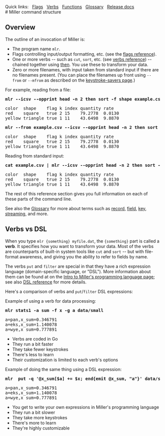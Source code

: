 <!---  PLEASE DO NOT EDIT DIRECTLY. EDIT THE .md.in FILE PLEASE. --->
<div>
<span class="quicklinks">
Quick links:
&nbsp;
<a class="quicklink" href="../reference-main-flag-list/index.html">Flags</a>
&nbsp;
<a class="quicklink" href="../reference-verbs/index.html">Verbs</a>
&nbsp;
<a class="quicklink" href="../reference-dsl-builtin-functions/index.html">Functions</a>
&nbsp;
<a class="quicklink" href="../glossary/index.html">Glossary</a>
&nbsp;
<a class="quicklink" href="../release-docs/index.html">Release docs</a>
</span>
</div>
# Miller command structure

## Overview

The outline of an invocation of Miller is:

* The program name `mlr`.
* Flags controlling input/output formatting, etc. (see the [flags reference](reference-main-flag-list.md)).
* One or more verbs -- such as `cut`, `sort`, etc. (see [verbs reference](reference-verbs.md)) -- chained together using [then](reference-main-then-chaining.md). You use these to transform your data.
* Zero or more filenames, with input taken from standard input if there are no filenames present. (You can place the filenames up front using `--from` or `--mfrom` as described on the [keystroke-savers page](keystroke-savers.md#file-names-up-front-including-from).)

For example, reading from a file:

<pre class="pre-highlight-in-pair">
<b>mlr --icsv --opprint head -n 2 then sort -f shape example.csv</b>
</pre>
<pre class="pre-non-highlight-in-pair">
color  shape    flag k index quantity rate
red    square   true 2 15    79.2778  0.0130
yellow triangle true 1 11    43.6498  9.8870
</pre>

<pre class="pre-highlight-in-pair">
<b>mlr --from example.csv --icsv --opprint head -n 2 then sort -f shape</b>
</pre>
<pre class="pre-non-highlight-in-pair">
color  shape    flag k index quantity rate
red    square   true 2 15    79.2778  0.0130
yellow triangle true 1 11    43.6498  9.8870
</pre>

Reading from standard input:

<pre class="pre-highlight-in-pair">
<b>cat example.csv | mlr --icsv --opprint head -n 2 then sort -f shape</b>
</pre>
<pre class="pre-non-highlight-in-pair">
color  shape    flag k index quantity rate
red    square   true 2 15    79.2778  0.0130
yellow triangle true 1 11    43.6498  9.8870
</pre>

The rest of this reference section gives you full information on each of these parts of the command line.

See also the [Glossary](glossary.md) for more about terms such as
[record](glossary.md#record), [field](glossary.md#field),
[key](glossary.md#value), [streaming](glossary.md#streaming), and more.

## Verbs vs DSL

When you type `mlr {something} myfile.dat`, the `{something}` part is called a **verb**. It specifies how you want to transform your data. Most of the verbs are counterparts of built-in system tools like `cut` and `sort` -- but with file-format awareness, and giving you the ability to refer to fields by name.

The verbs `put` and `filter` are special in that they have a rich expression language (domain-specific language, or "DSL"). More information about them can be found at on the [Intro to Miller's programming language page](miller-programming-language.md); see also [DSL reference](reference-dsl.md) for more details.

Here's a comparison of verbs and `put`/`filter` DSL expressions:

Example of using a verb for data processing:

<pre class="pre-highlight-in-pair">
<b>mlr stats1 -a sum -f x -g a data/small</b>
</pre>
<pre class="pre-non-highlight-in-pair">
a=pan,x_sum=0.346791
a=eks,x_sum=1.140078
a=wye,x_sum=0.777891
</pre>

* Verbs are coded in Go
* They run a bit faster
* They take fewer keystrokes
* There's less to learn
* Their customization is limited to each verb's options

Example of doing the same thing using a DSL expression:

<pre class="pre-highlight-in-pair">
<b>mlr  put -q '@x_sum[$a] += $x; end{emit @x_sum, "a"}' data/small</b>
</pre>
<pre class="pre-non-highlight-in-pair">
a=pan,x_sum=0.346791
a=eks,x_sum=1.140078
a=wye,x_sum=0.777891
</pre>

* You get to write your own expressions in Miller's programming language
* They run a bit slower
* They take more keystrokes
* There's more to learn
* They're highly customizable
